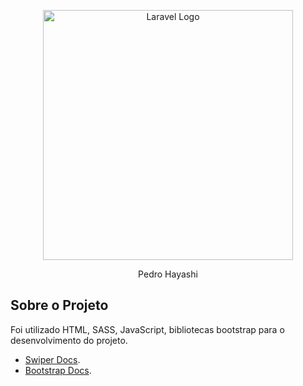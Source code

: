 <p align="center"><a href="https://laravel.com" target="_blank"><img src="https://raw.githubusercontent.com/laravel/art/master/logo-lockup/5%20SVG/2%20CMYK/1%20Full%20Color/laravel-logolockup-cmyk-red.svg" width="400" alt="Laravel Logo"></a></p>

<p align="center">
Pedro Hayashi
</p>

## Sobre o Projeto

Foi utilizado HTML, SASS, JavaScript, bibliotecas bootstrap para o desenvolvimento do projeto.

- [Swiper Docs](https://swiperjs.com/get-started).
- [Bootstrap Docs](https://getbootstrap.com/docs/5.3/getting-started/introduction/).
